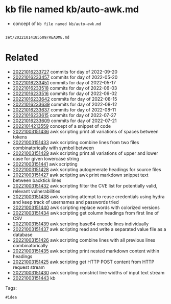 # kb file named kb/auto-awk.md

- concept of `kb file named kb/auto-awk.md`

```
```

` zet/20221014185509/README.md `

# Related

- [20221016233727](/zet/20221016233727/README.md) commits for day of 2022-09-20
- [20221016233457](/zet/20221016233457/README.md) commits for day of 2022-05-20
- [20221016233451](/zet/20221016233451/README.md) commits for day of 2022-05-17
- [20221016233518](/zet/20221016233518/README.md) commits for day of 2022-06-03
- [20221016233516](/zet/20221016233516/README.md) commits for day of 2022-06-02
- [20221016233642](/zet/20221016233642/README.md) commits for day of 2022-08-15
- [20221016233639](/zet/20221016233639/README.md) commits for day of 2022-08-12
- [20221016233637](/zet/20221016233637/README.md) commits for day of 2022-08-11
- [20221016233615](/zet/20221016233615/README.md) commits for day of 2022-07-27
- [20221016233609](/zet/20221016233609/README.md) commits for day of 2022-07-21
- [20221014213559](/zet/20221014213559/README.md) concept of a snippet of code
- [20221003151436](/zet/20221003151436/README.md) awk scripting print all variations of spaces between tokens
- [20221003151433](/zet/20221003151433/README.md) awk scripting combine lines from two files combinatorically with symbol between
- [20221003151429](/zet/20221003151429/README.md) awk scripting print all variations of upper and lower case for given lowercase string
- [20221003151441](/zet/20221003151441/README.md) awk scripting
- [20221003151428](/zet/20221003151428/README.md) awk scripting autogenerate headings for source files
- [20221003151427](/zet/20221003151427/README.md) awk scripting awk print markdown snippet text between backtick lines
- [20221003151432](/zet/20221003151432/README.md) awk scripting filter the CVE list for potentially valid, relevant vulnerabilities
- [20221003151438](/zet/20221003151438/README.md) awk scripting attempt to reuse credentials using hydra and keep track of usernames and passwords tried
- [20221003151440](/zet/20221003151440/README.md) awk scripting replace words with colorized versions
- [20221003151434](/zet/20221003151434/README.md) awk scripting get column headings from first line of CSV
- [20221003151439](/zet/20221003151439/README.md) awk scripting base64 encode lines individually
- [20221003151437](/zet/20221003151437/README.md) awk scripting read and write a separated value file as a database
- [20221003151426](/zet/20221003151426/README.md) awk scripting combine lines with all previous lines combinatorically
- [20221003151435](/zet/20221003151435/README.md) awk scripting print nested markdown content within headings
- [20221003151425](/zet/20221003151425/README.md) awk scripting get HTTP POST content from HTTP request stream
- [20221003151430](/zet/20221003151430/README.md) awk scripting constrict line widths of input text stream
- [20221003151443](/zet/20221003151443/README.md) kb

Tags:

    #idea

